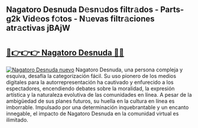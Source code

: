 ## Nagatoro Desnuda D𝚎sn𝚞dos filtr𝚊dos - Parts-g2k Vid𝚎os f𝚘tos - N𝚞evas filtr𝚊ciones atr𝚊ctivas jBAjW

# <h2><a href="http://mbd2qsg.tromn.icu/?c=Nagatoro+Desnuda">🔗👉👉👉 Nagatoro Desnuda 🔗🔗</a></h2>

[![Nagatoro Desnuda nuevo](https://i.imgur.com/pEAQMta.gif)](http://mbd2qsg.tromn.icu/?c=Nagatoro+Desnuda)
Nagatoro Desnuda, una persona compleja y esquiva, desafía la categorización fácil. Su uso pionero de los medios digitales para la autorrepresentación ha cautivado y enfurecido a los espectadores, encendiendo debates sobre la moralidad, la expresión artística y la naturaleza evolutiva de las comunidades en línea. A pesar de la ambigüedad de sus planes futuros, su huella en la cultura en línea es imborrable. Impulsado por una determinación inquebrantable y un encanto innegable, el impacto de Nagatoro Desnuda en la comunidad virtual es ilimitado.

